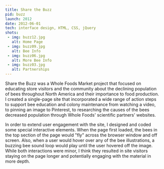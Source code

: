 ```yaml
---
title: Share the Buzz
pid: buzz
launch: 2012
date: 2012-06-01
tech: interface design, HTML, CSS, jQuery
shots:
 - img: buzz12.jpg
   alt: Home Page
 - img: buzz09.jpg
   alt: Bee Info
 - img: buzz06.jpg
   alt: More Bee Info
 - img: buzz03.jpg
   alt: Partnerships
---
```

Share the Buzz was a Whole Foods Market project that focused on educating store visitors and the community about the declining population of bees throughout North America and their importance to food production. I created a single-page site that incorporated a wide range of action steps to support bee education and colony maintenance from watching a video, to pinning an image to Pinterest, to researching the causes of the bees decreased population through Whole Foods' scientific partners' websites.

In order to extend user engagement with the site, I designed and coded some special interactive elements. When the page first loaded, the bees in the top section of the page would "fly" across the browser window and off screen. Also, when a user would hover over any of the bee illustrations, a buzzing bee sound loop would play until the user hovered off the image. While both interactions were minor, I think they resulted in site visitors staying on the page longer and potentially engaging with the material in more depth.
